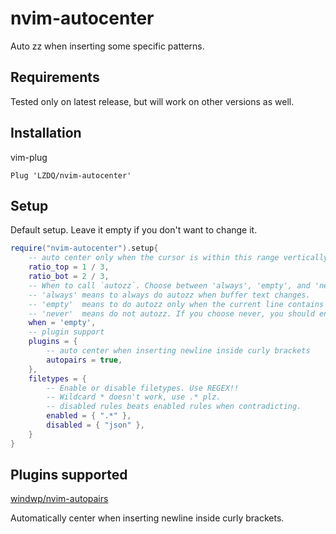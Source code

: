 # nvim-autocenter

Auto zz when inserting some specific patterns.

## Requirements

Tested only on latest release, but will work on other versions as well.

## Installation

vim-plug

```
Plug 'LZDQ/nvim-autocenter'
```

## Setup

Default setup. Leave it empty if you don't want to change it.

```lua
require("nvim-autocenter").setup{
	-- auto center only when the cursor is within this range vertically
	ratio_top = 1 / 3,
	ratio_bot = 2 / 3,
	-- When to call `autozz`. Choose between 'always', 'empty', and 'never'.
	-- 'always' means to always do autozz when buffer text changes.
	-- 'empty'  means to do autozz only when the current line contains whitespaces.
	-- 'never'  means do not autozz. If you choose never, you should enable autopairs.
	when = 'empty',
	-- plugin support
	plugins = {
		-- auto center when inserting newline inside curly brackets
		autopairs = true,
	},
	filetypes = {
		-- Enable or disable filetypes. Use REGEX!!
		-- Wildcard * doesn't work, use .* plz.
		-- disabled rules beats enabled rules when contradicting.
		enabled = { ".*" },
		disabled = { "json" },
	}
}
```

## Plugins supported

[windwp/nvim-autopairs](https://github.com/windwp/nvim-autopairs)

Automatically center when inserting newline inside curly brackets.

